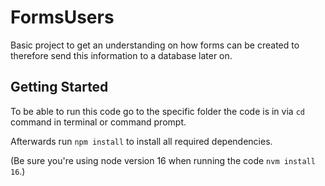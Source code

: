 # FormsUsers

Basic project to get an understanding on how forms can be created to therefore send this information to a database later on.

## Getting Started

To be able to run this code go to the specific folder the code is in via `cd` command in terminal or command prompt.

Afterwards run `npm install` to install all required dependencies.

(Be sure you're using node version 16 when running the code `nvm install 16`.)
